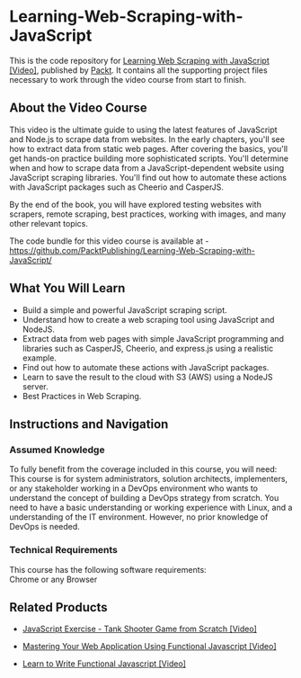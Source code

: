 # Learning-Web-Scraping-with-JavaScript
This is the code repository for [Learning Web Scraping with JavaScript [Video]](https://www.packtpub.com/web-development/learning-web-scraping-javascript-video), published by [Packt](https://www.packtpub.com/?utm_source=github). It contains all the supporting project files necessary to work through the video course from start to finish.
## About the Video Course
This video is the ultimate guide to using the latest features of JavaScript and Node.js to scrape data from websites. In the early chapters, you'll see how to extract data from static web pages. After covering the basics, you'll get hands-on practice building more sophisticated scripts. You'll determine when and how to scrape data from a JavaScript-dependent website using JavaScript scraping libraries. You'll find out how to automate these actions with JavaScript packages such as Cheerio and CasperJS.
	
By the end of the book, you will have explored testing websites with scrapers, remote scraping, best practices, working with images, and many other relevant topics.

The code bundle for this video course is available at - https://github.com/PacktPublishing/Learning-Web-Scraping-with-JavaScript/

<H2>What You Will Learn</H2>
<DIV class=book-info-will-learn-text>
<UL>
<LI> Build a simple and powerful JavaScript scraping script.
<LI> Understand how to create a web scraping tool using JavaScript and NodeJS.
<LI> Extract data from web pages with simple JavaScript programming and libraries such as CasperJS, Cheerio, and express.js using a realistic example. 
<LI> Find out how to automate these actions with JavaScript packages.
<LI> Learn to save the result to the cloud with S3 (AWS) using a NodeJS server.
<LI> Best Practices in Web Scraping.</UL></DIV>

## Instructions and Navigation
### Assumed Knowledge
To fully benefit from the coverage included in this course, you will need:<br/>
This course is for system administrators, solution architects, implementers, or any stakeholder working in a DevOps environment who wants to understand the concept of building a DevOps strategy from scratch. You need to have a basic understanding or working experience with Linux, and a understanding of the IT environment. However, no prior knowledge of DevOps is needed.
### Technical Requirements
This course has the following software requirements:<br/>
Chrome or any Browser<br/>




## Related Products
* [JavaScript Exercise - Tank Shooter Game from Scratch [Video]](https://india.packtpub.com/in//web-development/javascript-exercise-tank-shooter-game-scratch-video)

* [Mastering Your Web Application Using Functional Javascript [Video]](https://india.packtpub.com/in//web-development/mastering-your-web-application-using-functional-javascript-video)

* [Learn to Write Functional Javascript [Video]](https://india.packtpub.com/in//web-development/learn-write-functional-javascript-video)

